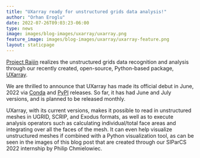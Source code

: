 ```yaml
---
title: "UXarray ready for unstructured grids data analysis!"
author: "Orhan Eroglu"
date: 2022-07-26T09:03:23-06:00
type: news
image: images/blog-images/uxarray/uxarray.png
feature_image: images/blog-images/uxarray/uxarray-feature.png
layout: staticpage
---
```


[Project Raijin](https://vast.ucar.edu/projects/raijin/) realizes 
the unstructured grids data recognition and analysis through our 
recently created, open-source, Python-based package, 
[UXarray](https://github.com/UXARRAY/uxarray). 

We are thrilled to 
announce that UXarray has made its official debut in June, 2022 via 
[Conda](https://anaconda.org/conda-forge/uxarray) and 
[PyPI](https://pypi.org/project/uxarray/) releases. So far, it has 
had June and July versions, and is planned to be released monthly. 

UXarray, with its current versions, makes it possible to read in 
unstructured meshes in UGRID, SCRIP, and Exodus formats, as well as 
to execute analysis operators such as calculating individual/total 
face areas and integrating over all the faces of the mesh. It can 
even help visualize unstructured meshes if combined with a Python 
visualization tool, as can be seen in the images of this blog post 
that are created through our SIParCS 2022 internship by Philip 
Chmielowiec. 

